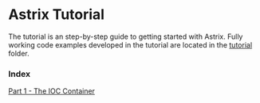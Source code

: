 # Astrix Tutorial
The tutorial is an step-by-step guide to getting started with Astrix. Fully working code examples developed in the tutorial are located in the [tutorial](../../tree/master/tutorial) folder. 

### Index
[Part 1 - The IOC Container](part1.md)  
